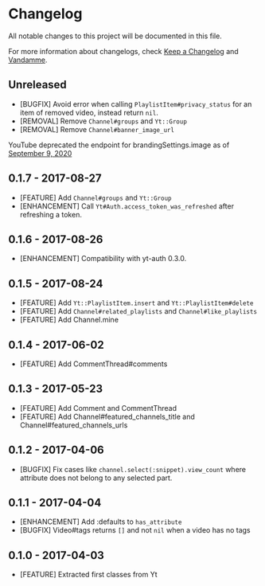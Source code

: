 # Changelog

All notable changes to this project will be documented in this file.

For more information about changelogs, check
[Keep a Changelog](http://keepachangelog.com) and
[Vandamme](http://tech-angels.github.io/vandamme).

## Unreleased

* [BUGFIX] Avoid error when calling `PlaylistItem#privacy_status` for an item
of removed video, instead return `nil`.
* [REMOVAL] Remove `Channel#groups` and `Yt::Group`
* [REMOVAL] Remove `Channel#banner_image_url`

YouTube deprecated the endpoint for brandingSettings.image as of [September 9, 2020](https://developers.google.com/youtube/v3/revision_history#september-9,-2020)

## 0.1.7 - 2017-08-27

* [FEATURE] Add `Channel#groups` and `Yt::Group`
* [ENHANCEMENT] Call `Yt#Auth.access_token_was_refreshed` after refreshing a token.

## 0.1.6 - 2017-08-26

* [ENHANCEMENT] Compatibility with yt-auth 0.3.0.

## 0.1.5 - 2017-08-24

* [FEATURE] Add `Yt::PlaylistItem.insert` and `Yt::PlaylistItem#delete`
* [FEATURE] Add `Channel#related_playlists` and `Channel#like_playlists`
* [FEATURE] Add Channel.mine

## 0.1.4 - 2017-06-02

* [FEATURE] Add CommentThread#comments

## 0.1.3 - 2017-05-23

* [FEATURE] Add Comment and CommentThread
* [FEATURE] Add Channel#featured_channels_title and Channel#featured_channels_urls

## 0.1.2 - 2017-04-06

* [BUGFIX] Fix cases like `channel.select(:snippet).view_count` where attribute does not belong to any selected part.

## 0.1.1 - 2017-04-04

* [ENHANCEMENT] Add :defaults to `has_attribute`
* [BUGFIX] Video#tags returns `[]` and not `nil` when a video has no tags

## 0.1.0 - 2017-04-03

* [FEATURE] Extracted first classes from Yt
